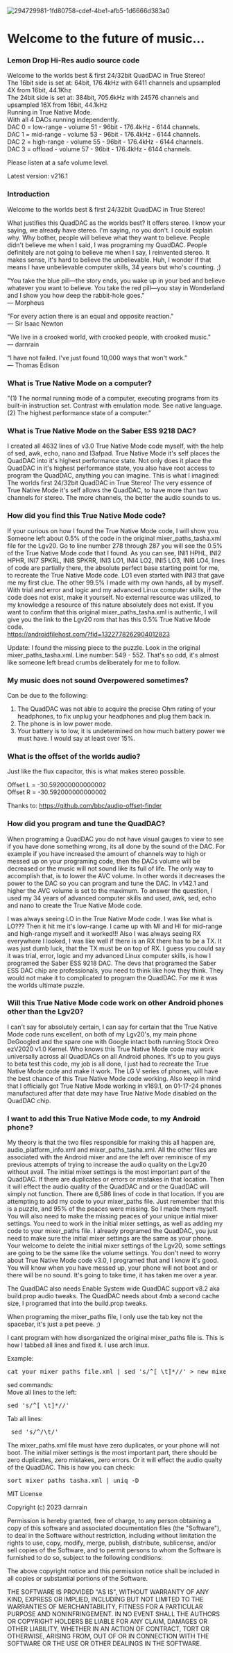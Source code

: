 ![294729981-1fd80758-cdef-4be1-afb5-1d6666d383a0](https://github.com/darnrain/Lemon-Drop-Hi-Res-audio-source-code/assets/60840489/c7f73ce2-8e2e-4c9c-955c-38dced1bd54c)
# Welcome to the future of music... 
### Lemon Drop Hi-Res audio source code
Welcome to the worlds best & first 24/32bit QuadDAC in True Stereo!<br>
The 16bit side is set at: 64bit, 176.4kHz with 6411 channels and upsampled 4X from 16bit, 44.1Khz<br>
The 24bit side is set at: 384bit, 705.6kHz with 24576 channels and upsampled 16X from 16bit, 44.1kHz<br>
Running in True Native Mode.<br>
With all 4 DACs running independently.<br>
DAC 0 = low-range - volume 51 - 96bit - 176.4kHz - 6144 channels.<br>
DAC 1 = mid-range - volume 53 - 96bit - 176.4kHz - 6144 channels.<br>
DAC 2 = high-range - volume 55 - 96bit - 176.4kHz - 6144 channels.<br>
DAC 3 = offload - volume 57 - 96bit - 176.4kHz - 6144 channels.<br>

Please listen at a safe volume level.<br>

Latest version: v216.1<br>

### Introduction

Welcome to the worlds best & first 24/32bit QuadDAC in True Stereo!<br>

What justifies this QuadDAC as the worlds best? It offers stereo. I know your saying, we already have stereo. I'm saying, no you don't. I could explain why. Why bother, people will believe what they want to believe. People didn't believe me when I said, I was programing my QuadDAC. People definitely are not going to believe me when I say, I reinvented stereo. It makes sense, it's hard to believe the unbelievable. Huh, I wonder if that means I have unbelievable computer skills, 34 years but who's counting. ;)<br>

"You take the blue pill—the story ends, you wake up in your bed and believe whatever you want to believe. You take the red pill—you stay in Wonderland and I show you how deep the rabbit-hole goes."<br>
— Morpheus<br>

"For every action there is an equal and opposite reaction."<br>
— Sir Isaac Newton<br>

"We live in a crooked world, with crooked people, with crooked music."<br>
— darnrain<br>

“I have not failed. I've just found 10,000 ways that won't work.”<br>
— Thomas Edison<br>

### What is True Native Mode on a computer?
"(1) The normal running mode of a computer, executing programs from its built-in instruction set. Contrast with emulation mode. See native language. (2) The highest performance state of a computer."<br>

### What is True Native Mode on the Saber ESS 9218 DAC?<br>
I created all 4632 lines of v3.0 True Native Mode code myself, with the help of sed, awk, echo, nano and l3afpad. True Native Mode it's self places the QuadDAC into it's highest performance state. Not only does it place the QuadDAC in it's highest performance state, you also have root access to program the QuadDAC, anything you can imagine. This is what I imagined: The worlds first 24/32bit QuadDAC in True Stereo! The very essence of True Native Mode it's self allows the QuadDAC, to have more than two channels for stereo. The more channels, the better the audio sounds to us.<br>

### How did you find this True Native Mode code?
If your curious on how I found the True Native Mode code, I will show you. Someone left about 0.5% of the code in the original mixer_paths_tasha.xml file for the Lgv20. Go to line number 278 through 287 you will see the 0.5% of the True Native Mode code that I found. As you can see, INI1 HPHL, INI2 HPHR, INI7 SPKRL, INI8 SPKRR, INI3 LO1, INI4 LO2, INI5 LO3, INI6 LO4, lines of code are partially there, the absolute perfect base starting point for me, to recreate the True Native Mode code. LO1 even started with INI3 that gave me my first clue. The other 99.5% I made with my own hands, all by myself. With trial and error and logic and my advanced Linux computer skills, if the code does not exist, make it yourself. No external resource was utilized, to my knowledge a resource of this nature absolutely does not exist. If you want to confirm that this original mixer_paths_tasha.xml is authentic, I will give you the link to the Lgv20 rom that has this 0.5% True Native Mode code.<br> https://androidfilehost.com/?fid=1322778262904012823

Update: I found the missing piece to the puzzle. Look in the original mixer_paths_tasha.xml. Line number: 549 - 552. That's so odd, it's almost like someone left bread crumbs deliberately for me to follow.<br>

### My music does not sound Overpowered sometimes?
Can be due to the following:<br>
1. The QuadDAC was not able to acquire the precise Ohm rating of your headphones, to fix unplug your headphones and plug them back in.<br>
2. The phone is in low power mode.<br>
3. Your battery is to low, it is undetermined on how much battery power we must have. I would say at least over 15%.<br>

### What is the offset of the worlds audio?
Just like the flux capacitor, this is what makes stereo possible.<br>

Offset L = -30.592000000000002<br>
Offset R = -30.592000000000002<br>

Thanks to: https://github.com/bbc/audio-offset-finder

### How did you program and tune the QuadDAC?
When programing a QuadDAC you do not have visual gauges to view to see if you have done something wrong, its all done by the sound of the DAC. For example if you have increased the amount of channels way to high or messed up on your programing code, then the DACs volume will be decreased or the music will not sound like its full of life. The only way to accomplish that, is to lower the AVC volume. In other words it decreases the power to the DAC so you can program and tune the DAC. In v142.1 and higher the AVC volume is set to the maximum. To answer the question, I used my 34 years of advanced computer skills and used, awk, sed, echo and nano to create the True Native Mode code.

I was always seeing LO in the True Native Mode code. I was like what is LO??? Then it hit me it's low-range. I came up with MI and HI for mid-range and high-range myself and it worked!!! Also I was always seeing RX everywhere I looked, I was like well if there is an RX there has to be a TX. It was just dumb luck, that the TX must be on top of RX. I guess you could say it was trial, error, logic and my advanced Linux computer skills, is how I programed the Saber ESS 9218 DAC. The devs that programed the Saber ESS DAC chip are professionals, you need to think like how they think. They would not make it to complicated to program the QuadDAC. For me it was the worlds ultimate puzzle.<br>

### Will this True Native Mode code work on other Android phones other than the Lgv20?
I can't say for absolutely certain, I can say for certain that the True Native Mode code runs excellent, on both of my Lgv20's, my main phone DeGoogled and the spare one with Google intact both running Stock Oreo ezV2020 v1.0 Kernel.  Who knows this True Native Mode code may work universally across all QuadDACs on all Android phones. It's up to you guys to beta test this code, my job is all done, I just had to recreate the True Native Mode code and make it work. The LG V series of phones, will have the best chance of this True Native Mode code working. Also keep in mind that I officially got True Native Mode working in v169.1, on 01-17-24 phones manufactured after that date may have True Native Mode disabled on the QuadDAC chip.<br>

### I want to add this True Native Mode code, to my Android phone?
My theory is that the two files responsible for making this all happen are, audio_platform_info.xml and mixer_paths_tasha.xml. All the other files are associated with the Android mixer and are the left over reminisce of my previous attempts of trying to increase the audio quality on the Lgv20 without avail. The initial mixer settings is the most important part of the QuadDAC. If there are duplicates or errors or mistakes in that location. Then it will effect the audio quality of the QuadDAC and or the QuadDAC will simply not function. There are 6,586 lines of code in that location. If you are attempting to add my code to your mixer_paths file. Just remember that this is a puzzle, and 95% of the peaces were missing. So I made them myself. You will also need to make the missing peaces of your unique initial mixer settings. You need to work in the initial mixer settings, as well as adding my code to your mixer_paths file. I already programed the QuadDAC, you just need to make sure the initial mixer settings are the same as your phone. Your welcome to delete the initial mixer settings of the Lgv20, some settings are going to be the same like the volume settings. You don't need to worry about True Native Mode code v3.0, I programed that and I know it's good. You will know when you have messed up, your phone will not boot and or there will be no sound. It's going to take time, it has taken me over a year.

The QuadDAC also needs Enable System wide QuadDAC support v8.2 aka build.prop audio tweaks. The QuadDAC needs about 4mb a second cache size, I programed that into the build.prop tweaks.<br>

When programing the mixer_paths file, I only use the tab key not the spacebar, it's just a pet peeve. ;)<br>

I cant program with how disorganized the original mixer_paths file is. This is how I tabbed all lines and fixed it. I use arch linux.<br>

Example:
<pre>
cat your_mixer_paths_file.xml | sed 's/^[ \t]*//' > new_mixer_paths_file.xml
</pre>

sed commands:<br>
Move all lines to the left:<br>
<pre>
sed 's/^[ \t]*//'
</pre>
Tab all lines:<br>
<pre>
 sed 's/^/\t/'
</pre>

The mixer_paths.xml file must have zero duplicates, or your phone will not boot. The initial mixer settings is the most important part, there should be zero duplicates, zero mistakes, zero errors. Or it will effect the audio qualty of the QuadDAC. This is how you can check:
<pre>
sort mixer_paths_tasha.xml | uniq -D
</pre>

MIT License<br>

Copyright (c) 2023 darnrain<br>

Permission is hereby granted, free of charge, to any person obtaining a copy
of this software and associated documentation files (the "Software"), to deal
in the Software without restriction, including without limitation the rights
to use, copy, modify, merge, publish, distribute, sublicense, and/or sell
copies of the Software, and to permit persons to whom the Software is
furnished to do so, subject to the following conditions:<br>

The above copyright notice and this permission notice shall be included in all
copies or substantial portions of the Software.<br>

THE SOFTWARE IS PROVIDED "AS IS", WITHOUT WARRANTY OF ANY KIND, EXPRESS OR
IMPLIED, INCLUDING BUT NOT LIMITED TO THE WARRANTIES OF MERCHANTABILITY,
FITNESS FOR A PARTICULAR PURPOSE AND NONINFRINGEMENT. IN NO EVENT SHALL THE
AUTHORS OR COPYRIGHT HOLDERS BE LIABLE FOR ANY CLAIM, DAMAGES OR OTHER
LIABILITY, WHETHER IN AN ACTION OF CONTRACT, TORT OR OTHERWISE, ARISING FROM,
OUT OF OR IN CONNECTION WITH THE SOFTWARE OR THE USE OR OTHER DEALINGS IN THE
SOFTWARE.<br>
